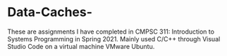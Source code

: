 # Data-Caches-
These are assignments I have completed in CMPSC 311: Introduction to Systems Programming in Spring 2021. Mainly used C/C++ through Visual Studio Code on a virtual machine VMware Ubuntu.
